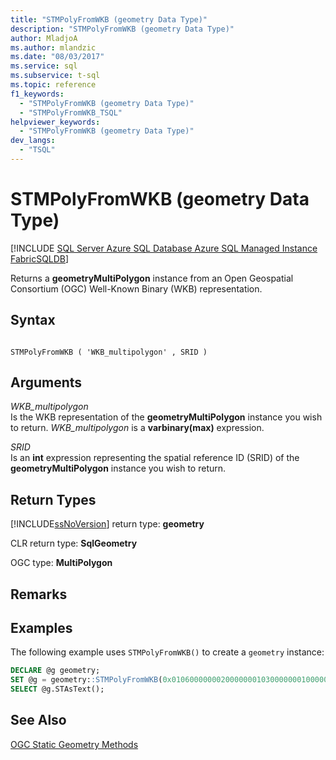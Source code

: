 ```yaml
---
title: "STMPolyFromWKB (geometry Data Type)"
description: "STMPolyFromWKB (geometry Data Type)"
author: MladjoA
ms.author: mlandzic
ms.date: "08/03/2017"
ms.service: sql
ms.subservice: t-sql
ms.topic: reference
f1_keywords:
  - "STMPolyFromWKB (geometry Data Type)"
  - "STMPolyFromWKB_TSQL"
helpviewer_keywords:
  - "STMPolyFromWKB (geometry Data Type)"
dev_langs:
  - "TSQL"
---
```

# STMPolyFromWKB (geometry Data Type)
[!INCLUDE [SQL Server Azure SQL Database Azure SQL Managed Instance FabricSQLDB](../../includes/applies-to-version/sql-asdb-asdbmi-fabricsqldb.md)]

Returns a **geometryMultiPolygon** instance from an Open Geospatial Consortium (OGC) Well-Known Binary (WKB) representation.
  
## Syntax  
  
```  
  
STMPolyFromWKB ( 'WKB_multipolygon' , SRID )  
```  
  
## Arguments
 *WKB_multipolygon*  
 Is the WKB representation of the **geometryMultiPolygon** instance you wish to return. *WKB_multipolygon* is a **varbinary(max)** expression.  
  
 *SRID*  
 Is an **int** expression representing the spatial reference ID (SRID) of the **geometryMultiPolygon** instance you wish to return.  
  
## Return Types  
 [!INCLUDE[ssNoVersion](../../includes/ssnoversion-md.md)] return type: **geometry**  
  
 CLR return type: **SqlGeometry**  
  
 OGC type: **MultiPolygon**  
  
## Remarks  
  
## Examples  
 The following example uses `STMPolyFromWKB()` to create a `geometry` instance:  
  
```sql
DECLARE @g geometry;   
SET @g = geometry::STMPolyFromWKB(0x0106000000020000000103000000010000000400000000000000000014400000000000001440000000000000244000000000000014400000000000002440000000000000244000000000000014400000000000001440010300000001000000050000000000000000002440000000000000244000000000000059400000000000002440000000000000694000000000000069400000000000003E400000000000003E4000000000000024400000000000002440, 0);  
SELECT @g.STAsText();  
```  
  
## See Also  
 [OGC Static Geometry Methods](../../t-sql/spatial-geometry/ogc-static-geometry-methods.md)  
  
  

